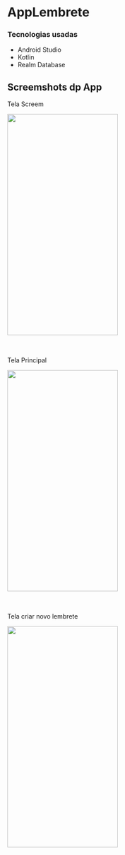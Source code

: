 # AppLembrete


### Tecnologias usadas
* Android Studio
* Kotlin
* Realm Database


## Screemshots dp App

Tela Screem
<div>
  <img src = "https://user-images.githubusercontent.com/92251761/152659797-ca478e63-45e2-4923-8ebb-721041de3bfe.jpeg" width="250" height="500" >
</div>


<br><br>
Tela Principal
<div>
  <img src = "https://user-images.githubusercontent.com/92251761/152659799-f1b4d4fd-403a-41f2-a875-3a471ddb48fb.jpeg" width="250" height="500" >
</div>


<br><br>
Tela criar novo lembrete
<div>
  <img src = "https://user-images.githubusercontent.com/92251761/152659800-c2f1df74-a562-48f4-8245-781cca777512.jpeg" width="250" height="500" >
</div>

